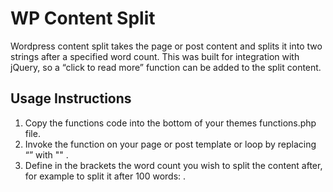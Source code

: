 # WP Content Split
Wordpress content split takes the page or post content and splits it into two strings after a specified word count. This was built for integration with jQuery, so a “click to read more” function can be added to the split content.

## Usage Instructions
 1.  Copy the functions code into the bottom of your themes functions.php file.
 2.	Invoke the function on your page or post template or loop by replacing “<?php the_content(); ?>” with "<?php content_limit(word count here);?>" . 
 3.	Define in the brackets the word count you wish to split the content after, for example to split it after 100 words: <?php content_limit(100);?> . 
